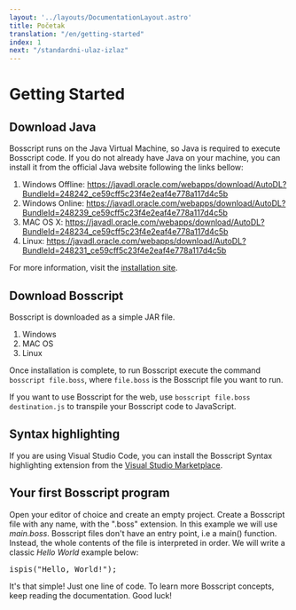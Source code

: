```yaml
---
layout: '../layouts/DocumentationLayout.astro'
title: Početak
translation: "/en/getting-started"
index: 1
next: "/standardni-ulaz-izlaz"
---
```

# Getting Started

<section>

## Download Java

Bosscript runs on the Java Virtual Machine, so Java is required to execute Bosscript code. If you
do not already have Java on your machine, you can install it from the official Java website following the links bellow:

1. Windows Offline: https://javadl.oracle.com/webapps/download/AutoDL?BundleId=248242_ce59cff5c23f4e2eaf4e778a117d4c5b
2. Windows Online: https://javadl.oracle.com/webapps/download/AutoDL?BundleId=248239_ce59cff5c23f4e2eaf4e778a117d4c5b
3. MAC OS X: https://javadl.oracle.com/webapps/download/AutoDL?BundleId=248234_ce59cff5c23f4e2eaf4e778a117d4c5b
4. Linux: https://javadl.oracle.com/webapps/download/AutoDL?BundleId=248231_ce59cff5c23f4e2eaf4e778a117d4c5b

For more information, visit the [installation site](https://www.java.com/en/download/manual.jsp).

</section>


<section>

## Download Bosscript

Bosscript is downloaded as a simple JAR file.

1. Windows 
2. MAC OS
3. Linux

Once installation is complete, to run Bosscript execute the command
`bosscript file.boss`, where `file.boss` is the Bosscript file you want to run.

If you want to use Bosscript for the web,
use `bosscript file.boss destination.js` to transpile your Bosscript code to JavaScript.

</section>

<section>

## Syntax highlighting

If you are using Visual Studio Code, you can install the Bosscript Syntax highlighting extension from the [Visual Studio
Marketplace](https://marketplace.visualstudio.com/items?itemName=fwcd.kotlin).

</section>

<section>

## Your first Bosscript program

Open your editor of choice and create an empty project. Create a Bosscript file with any name, with the ".boss" extension.
In this example we will use *main.boss*. Bosscript files don't have an entry point, i.e a main() function. Instead, the
whole contents of the file is interpreted in order. We will write a classic *Hello World* example below:

<pre>
ispis(<span class="string">"Hello, World!"</span>)<span class="keyword">;</span>
</pre>

It's that simple! Just one line of code. To learn more Bosscript concepts, keep reading the documentation. Good luck!

</section>






